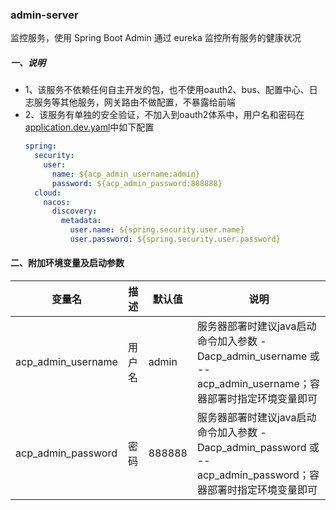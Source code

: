 ### admin-server
监控服务，使用 Spring Boot Admin 通过 eureka 监控所有服务的健康状况

##### 一、说明
- 1、该服务不依赖任何自主开发的包，也不使用oauth2、bus、配置中心、日志服务等其他服务，网关路由不做配置，不暴露给前端
- 2、该服务有单独的安全验证，不加入到oauth2体系中，用户名和密码在[application.dev.yaml](src/main/resources/application-dev.yaml)中如下配置
    ```yaml
    spring:
      security:
        user:
          name: ${acp_admin_username:admin}
          password: ${acp_admin_password:888888}
      cloud:
        nacos:
          discovery:
            metadata:
              user.name: ${spring.security.user.name}
              user.password: ${spring.security.user.password}
    ```
#### 二、附加环境变量及启动参数
|    变量名    |     描述     | 默认值 |  说明  |
| ----------- | ----------- | ----- | ----- |
|acp_admin_username|用户名|admin|服务器部署时建议java启动命令加入参数 -Dacp_admin_username 或 --acp_admin_username；容器部署时指定环境变量即可
|acp_admin_password|密码|888888|服务器部署时建议java启动命令加入参数 -Dacp_admin_password 或 --acp_admin_password；容器部署时指定环境变量即可